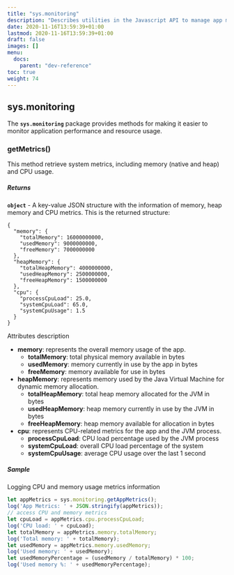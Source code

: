 ```yaml
---
title: "sys.monitoring"
description: "Describes utilities in the Javascript API to manage app monitoring."
date: 2020-11-16T13:59:39+01:00
lastmod: 2020-11-16T13:59:39+01:00
draft: false
images: []
menu:
  docs:
    parent: "dev-reference"
toc: true
weight: 74
---
```


## **sys.monitoring**

The **`sys.monitoring`** package provides methods for making it easier to monitor application performance and resource usage.

###  getMetrics()

This method retrieve system metrics, including memory (native and heap) and CPU usage.

##### Returns

**`object`**  - A key-value JSON structure with the information of memory, heap memory and CPU metrics. This is the returned structure:
```
{
  "memory": {
    "totalMemory": 16000000000,
    "usedMemory": 9000000000,
    "freeMemory": 7000000000
  },
  "heapMemory": {
    "totalHeapMemory": 4000000000,
    "usedHeapMemory": 2500000000,
    "freeHeapMemory": 1500000000
  },
  "cpu": {
    "processCpuLoad": 25.0,
    "systemCpuLoad": 65.0,
    "systemCpuUsage": 1.5
  }
}
```
Attributes description
- **memory**: represents the overall memory usage of the app.
  - **totalMemory**: total physical memory available in bytes
  - **usedMemory**: memory currently in use by the app in bytes
  - **freeMemory**: memory available for use in bytes
- **heapMemory**: represents memory used by the Java Virtual Machine for dynamic memory allocation.
  - **totalHeapMemory**: total heap memory allocated for the JVM in bytes
  - **usedHeapMemory**: heap memory currently in use by the JVM in bytes
  - **freeHeapMemory**: heap memory available for allocation in bytes
- **cpu**: represents CPU-related metrics for the app and the JVM process.
  - **processCpuLoad**: CPU load percentage used by the JVM process
  - **systemCpuLoad**: overall CPU load percentage of the system
  - **systemCpuUsage**: average CPU usage over the last 1 second


##### Sample
Logging CPU and memory usage metrics information

``` javascript
let appMetrics = sys.monitoring.getAppMetrics();
log('App Metrics: ' + JSON.stringify(appMetrics));
// access CPU and memory metrics
let cpuLoad = appMetrics.cpu.processCpuLoad;
log('CPU load: ' + cpuLoad);
let totalMemory = appMetrics.memory.totalMemory;
log('Total memory: ' + totalMemory);
let usedMemory = appMetrics.memory.usedMemory;
log('Used memory: ' + usedMemory);
let usedMemoryPercentage = (usedMemory / totalMemory) * 100;
log('Used memory %: ' + usedMemoryPercentage);
```

